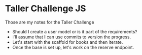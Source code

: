 # Taller Challenge JS

Those are my notes for the Taller Challenge

* Should I create a user model or is it part of the requirements?
* I'll assume that I can use commits to version the progress.
* Let's start with the scaffold for books and then iterate.
* Once the base is set up, let's work on the reserve endpoint.

